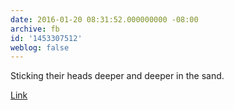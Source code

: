 ```yaml
---
date: 2016-01-20 08:31:52.000000000 -08:00
archive: fb
id: '1453307512'
weblog: false
---
```


Sticking their heads deeper and deeper in the sand.

[Link](https://arstechnica.com/information-technology/2016/01/adblock-plus-blocked-from-attending-online-ad-industrys-big-annual-conference/)
